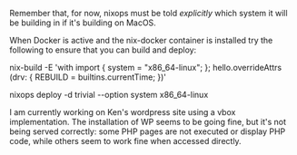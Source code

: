 Remember that, for now, nixops must be told _explicitly_ which system it will be building in if it's building on MacOS.

When Docker is active and the nix-docker container is installed try the following to ensure that you can build and deploy:

nix-build -E 'with import <nixpkgs> { system = "x86_64-linux"; }; hello.overrideAttrs (drv: { REBUILD = builtins.currentTime; })'

nixops deploy -d trivial --option system x86_64-linux


I am currently working on Ken's wordpress site using a vbox implementation.  The installation of WP seems to be going fine, but it's not being served correctly: some PHP pages are not executed or display PHP code, while others seem to work fine when accessed directly.